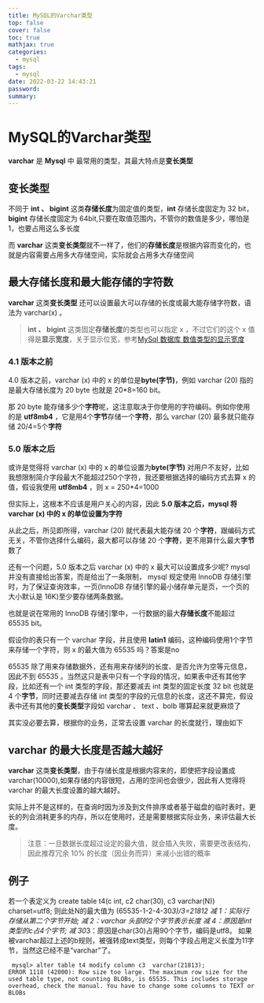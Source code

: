 ```yaml
---
title: MySQL的Varchar类型
top: false
cover: false
toc: true
mathjax: true
categories:
  - mysql
tags:
  - mysql
date: 2022-03-22 14:43:21
password:
summary:
---
```


# MySQL的Varchar类型

**varchar** 是 **Mysql** 中 最常用的类型，其最大特点是**变长类型**

## 变长类型

不同于 **int 、 bigint** 这类**存储长度**为固定值的类型，**int** 存储长度固定为 32 bit，**bigint** 存储长度固定为 64bit,只要在取值范围内，不管你的数值是多少，哪怕是1，也要占用这么多长度

而 **varchar** 这类**变长类型**就不一样了，他们的**存储长度**是根据内容而变化的，也就是内容需要占用多大存储空间，实际就会占用多大存储空间



## 最大存储长度和最大能存储的字符数

**varchar** 这类**变长类型** 还可以设置最大可以存储的长度或最大能存储字符数，语法为 varchar(x) 。

> **int 、 bigint** 这类固定**存储长度**的类型也可以指定 x ，不过它们的这个 x 值得是**显示宽度**，关于显示位宽，参考[MySql 数据库 数值类型的显示宽度](https://juejin.cn/post/6844903621289574414/)

### 4.1 版本之前

4.0 版本之前，varchar (x) 中的 x 的单位是**byte(字节)**，例如 varchar (20) 指的是最大存储长度为 20 byte 也就是 20*8=160 bit。

那 20 byte 能存储多少个**字符**呢，这注意取决于你使用的字符编码。例如你使用的是 **utf8mb4** ，它是用4个**字节**存储一个**字符**，那么 varchar (20) 最多就只能存储 20/4=5个**字符**

### 5.0 版本之后

或许是觉得将 varchar (x) 中的 x 的单位设置为**byte(字节)** 对用户不友好，比如我想限制简介字段最大不能超过250个字符，我还要根据选择的编码方式去算 x 的值，假设我使用 **utf8mb4** ，则 x = 250*4=1000

但实际上，这根本不应该是用户关心的内容，因此 **5.0 版本之后，mysql 将varchar (x) 中的 x 的单位设置为字符**

从此之后，所见即所得，varchar (20) 就代表最大能存储 20 个**字符**，跟编码方式无关，不管你选择什么编码，最大都可以存储 20 个**字符**，更不用算什么最大**字节**数了

还有一个问题，5.0 版本之后 varchar (x) 中的 x 最大可以设置成多少呢? mysql 并没有直接给出答案，而是给出了一条限制， mysql 规定使用 InnoDB 存储引擎时，为了保证查询效率，一页(InnoDB 存储引擎的最小储存单元是页，一个页的大小默认是 16K)至少要存储两条数据。

也就是说在常用的 InnoDB 存储引擎中，一行数据的最大**存储长度**不能超过 65535 bit。

假设你的表只有一个 varchar 字段，并且使用 **latin1** 编码，这种编码使用1个字节来存储一个字符，则 x 的最大值为 65535 吗？答案是no

65535 除了用来存储数据外，还有用来存储列的长度、是否允许为空等元信息，因此不到 65535 。当然这只是表中只有一个字段的情况，如果表中还有其他字段，比如还有一个 int 类型的字段，那还要减去 int 类型的固定长度 32 bit 也就是 4 个**字节**，同时还要减去存储 int 类型的字段的元信息的长度，这还不算完，假设表中还有其他的**变长类型**字段如 varchar 、 text 、bolb 哪算起来就更麻烦了

其实没必要去算，根据你的业务，正常去设置 varchar 的长度就行，理由如下

## varchar 的最大长度是否越大越好

**varchar** 这类**变长类型**，由于存储长度是根据内容来的，即使把字段设置成 varchar(10000),如果存储的内容很短，占用的空间也会很少，因此有人觉得将 varchar 的最大长度设置的越大越好。

实际上并不是这样的，在查询时因为涉及到文件排序或者基于磁盘的临时表时，更长的列会消耗更多的内存，所以在使用时，还是需要根据实际业务，来评估最大长度。

> 注意：一旦数据长度超过设定的最大值，就会插入失败，需要更改表结构，因此推荐冗余 10% 的长度（因业务而异）来减小出错的概率

## 例子

若一个表定义为
create table t4(c int, c2 char(30), c3 varchar(N)) charset=utf8;
则此处N的最大值为 (65535-1-2-4-30*3)/3=21812
减 1：实际行存储从第二个字节开始;
减 2：varchar 头部的2个字节表示长度
减 4：原因是int类型的c占4个字节;
减 30*3：原因是char(30)占用90个字节，编码是utf8。
如果被varchar超过上述的b规则，被强转成text类型，则每个字段占用定义长度为11字节，当然这已经不是“varchar”了。

```mysql
 mysql> alter table t4 modify column c3  varchar(21813);
ERROR 1118 (42000): Row size too large. The maximum row size for the used table type, not counting BLOBs, is 65535. This includes storage overhead, check the manual. You have to change some columns to TEXT or BLOBs
```

